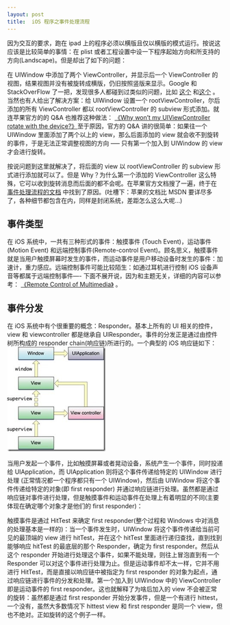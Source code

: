 ```yaml
---
layout: post
title:  iOS 程序之事件处理流程
---
```


因为交互的要求，跑在 ipad 上的程序必须以横版且仅以横版的模式运行。按说这应该是比较简单的事情：在 plist 或者工程设置中设一下程序起始方向和所支持的方向(Landscape)。但是却出了如下的问题：

在 UIWindow 中添加了两个 ViewController，并显示后一个 ViewController 的视图，结果视图并没有被旋转成横版，仍旧按照竖版来显示。Google 和 StackOverFlow 了一把，发现很多人都碰到过类似的问题，比如 [这个][1] 和[这个][2] 。当然也有人给出了解决方案：给 UIWindow 设置一个 rootViewController，尔后添加的所有 ViewController 都以 rootViewController 的 subview 形式添加。就连苹果官方的的 Q&A 也推荐这种做法：   [《Why won’t my UIViewController rotate with the device?》][3]至于原因，官方的 Q&A 讲的很简单：如果往一个 UIWindow 里面添加了两个以上的 view，那么后面添加的 view 就会收不到旋转的事件，于是无法正常调整视图的方向 —– 只有第一个加入到 UIWindow 的 view 才会进行旋转。

按说问题到这里就解决了，将后面的 view 以 rootViewController 的 subview 形式进行添加就可以了。但是 Why？为什么第一个添加的 ViewController 这么特殊，它可以收到旋转消息而后面的都不会呢。在苹果官方文档搜了一遍，终于在 [事件处理流程的文档][4] 中找到了原因。(吐槽下：苹果的文档比 MSDN 要详尽多了，各种细节都包含在内，同样是封闭系统，差距怎么这么大呢…)

## 事件类型

在 iOS 系统中，一共有三种形式的事件：触摸事件 (Touch Event)，运动事件(Motion Event) 和远端控制事件(Remote-control Event)。顾名思义，触摸事件就是当用户触摸屏幕时发生的事件，而运动事件是用户移动设备时发生的事件：加速计，重力感应。远端控制事件可能比较陌生：如通过耳机进行控制 iOS 设备声音等都属于远端控制事件—- 下面不展开说，因为和主题无关，详细的内容可以参考： [《Remote Control of Multimedia》][5] 。

## 事件分发

在 iOS 系统中有个很重要的概念：Responder。基本上所有的 UI 相关的控件，view 和 viewcontroller 都是继承自 UIResponder。事件的分发正是通过由控件树所构成的 responder chain(响应链)所进行的。一个典型的 iOS 响应链如下：
![此处输入图片的描述][6]
                                             

当用户发起一个事件，比如触摸屏幕或者晃动设备，系统产生一个事件，同时投递给 UIApplication，而 UIApplication 则将这个事件传递给特定的 UIWindow 进行处理 (正常情况都一个程序都只有一个 UIWindow)，然后由 UIWindow 将这个事件传递给特定的对象(即 first responder) 并通过响应链进行处理。虽然都是通过响应链对事件进行处理，但是触摸事件和运动事件在处理上有着明显的不同(主要体现在确定哪个对象才是他们的 first responder)：

触摸事件是通过 HitTest 来确定 first responder(整个过程和 Windows 中对消息的处理基本是一样的)：当一个事件发生时，UIWindow 将这个事件传递给当前可见的最顶端的 view 进行 hitTest，并在这个 hitTest 里面进行递归查找，直到找到能够响应 hitTest 的最底层的那个 Responder，确定为 first responder。然后从这个 responder 开始进行处理这个事件，如果不能处理，则往上冒泡直到有一个 Responder 可以对这个事件进行处理为止。但是运动事件却不太一样，它并不用进行 HitTest，而是直接以响应链中被指定为 first responder 的对象为起点，通过响应链进行事件的分发和处理。第一个加入到 UIWindow 中的 ViewController 即是运动事件的 first responder。这也就解释了为啥后加入的 view 不会被正常的旋转：虽然都是通过 first responder 开始分发事件，但是一个有进行 hittest，一个没有，虽然大多数情况下 hittest view 和 first responder 是同一个 view，但也不绝对。正如旋转的这个例子一样。


  [1]: http://stackoverflow.com/questions/1632117/iphone-in-landscape-only-after-first-addsubview-uitableviewcontroller-doesnt
  [2]: http://stackoverflow.com/questions/2508630/orientation-in-a-uiview-added-to-a-uiwindow
  [3]: https://developer.apple.com/library/ios/qa/qa1688/_index.html
  [4]: https://developer.apple.com/library/ios/documentation/EventHandling/Conceptual/EventHandlingiPhoneOS/Introduction/Introduction.html
  [5]: https://developer.apple.com/library/ios/documentation/EventHandling/Conceptual/EventHandlingiPhoneOS/RemoteControl/RemoteControl.html#//apple_ref/doc/uid/TP40009541-CH7-SW1
  [6]: /images/ios_event.jpg